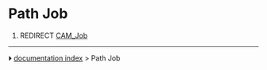 # Path Job
1.  REDIRECT [CAM_Job](CAM_Job.md)



---
⏵ [documentation index](../README.md) > Path Job
